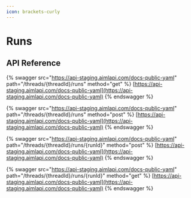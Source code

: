 ```yaml
---
icon: brackets-curly
---
```


# Runs

## API Reference

{% swagger src="https://api-staging.aimlapi.com/docs-public-yaml" path="/threads/{threadId}/runs" method="get" %}
[https://api-staging.aimlapi.com/docs-public-yaml](https://api-staging.aimlapi.com/docs-public-yaml)
{% endswagger %}

{% swagger src="https://api-staging.aimlapi.com/docs-public-yaml" path="/threads/{threadId}/runs" method="post" %}
[https://api-staging.aimlapi.com/docs-public-yaml](https://api-staging.aimlapi.com/docs-public-yaml)
{% endswagger %}

{% swagger src="https://api-staging.aimlapi.com/docs-public-yaml" path="/threads/{threadId}/runs/{runId}" method="post" %}
[https://api-staging.aimlapi.com/docs-public-yaml](https://api-staging.aimlapi.com/docs-public-yaml)
{% endswagger %}

{% swagger src="https://api-staging.aimlapi.com/docs-public-yaml" path="/threads/{threadId}/runs/{runId}" method="get" %}
[https://api-staging.aimlapi.com/docs-public-yaml](https://api-staging.aimlapi.com/docs-public-yaml)
{% endswagger %}
